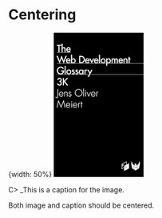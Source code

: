 # Centering

{width: 50%}
[![Book cover.](resources/images/cover.png)](https://meiert.com/blog/the-web-development-glossary-3k/)

C> _This is a caption for the image.

Both image and caption should be centered.